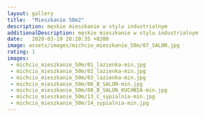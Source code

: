 ```yaml
---
layout: gallery
title:  "Mieszkanie 50m2"
description: męskie mieszkanie w stylu industrialnym
additionalDescription: męskie mieszkanie w stylu industrialnym
date:   2020-03-19 20:20:35 +0200
image: assets/images/michcio_mieszkanie_50m/07_SALON.jpg
rating: 1
images: 
 - michcio_mieszkanie_50m/01_lazienka-min.jpg
 - michcio_mieszkanie_50m/02_lazienka-min.jpg
 - michcio_mieszkanie_50m/03_lazienka-min.jpg
 - michcio_mieszkanie_50m/06_B_SALON-min.jpg
 - michcio_mieszkanie_50m/08_B_SALON_KUCHNIA-min.jpg
 - michcio_mieszkanie_50m/13_C_sypialnia-min.jpg
 - michcio_mieszkanie_50m/14_sypialnia-min.jpg
---
```

